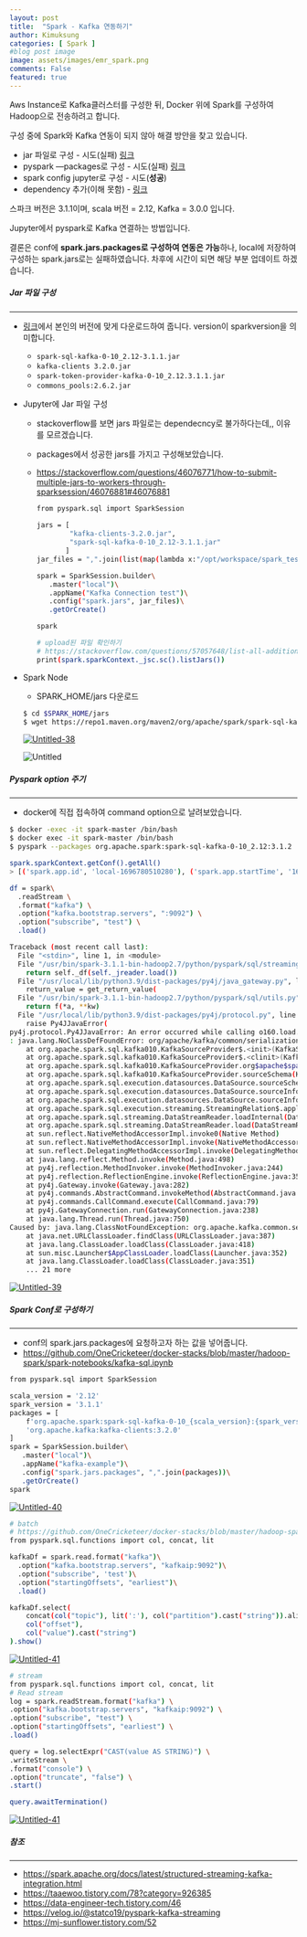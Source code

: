 ```yaml
---
layout: post
title:  "Spark - Kafka 연동하기"
author: Kimuksung
categories: [ Spark ]
#blog post image
image: assets/images/emr_spark.png
comments: False
featured: true
---
```


Aws Instance로 Kafka클러스터를 구성한 뒤, Docker 위에 Spark를 구성하여 Hadoop으로 전송하려고 합니다.

구성 중에 Spark와 Kafka 연동이 되지 않아 해결 방안을 찾고 있습니다.

- jar 파일로 구성 - 시도(실패) [링크](https://mvnrepository.com/artifact/org.apache.spark/spark-sql-kafka-0-10_2.12/3.1.1)
- pyspark —packages로 구성 - 시도(실패) [링크](https://saturncloud.io/blog/troubleshooting-pysparksqlutilsanalysisexception-failed-to-find-data-source-kafka/)
- spark config jupyter로 구성 - 시도(**성공**)
- dependency 추가(이해 못함) - [링크](https://stackoverflow.com/questions/48011941/why-does-formatkafka-fail-with-failed-to-find-data-source-kafka-even-wi)

스파크 버전은 3.1.1이며, scala 버전 = 2.12, Kafka = 3.0.0 입니다.

Jupyter에서 pyspark로 Kafka 연결하는 방법입니다.

결론은 conf에 **spark.jars.packages로 구성하여 연동은 가능**하나, local에 저장하여 구성하는 spark.jars로는 실패하였습니다. 차후에 시간이 되면 해당 부분 업데이트 하겠습니다.

##### Jar 파일 구성
---
- [링크](https://mvnrepository.com/artifact/org.apache.spark/spark-sql-kafka-0-10_2.12/3.1.1)에서 본인의 버전에 맞게 다운로드하여 줍니다. version이 sparkversion을 의미합니다.
    - `spark-sql-kafka-0-10_2.12-3.1.1.jar`
    - `kafka-clients 3.2.0.jar`
    - `spark-token-provider-kafka-0-10_2.12.3.1.1.jar`
    - `commons_pools:2.6.2.jar`
- Jupyter에 Jar 파일 구성
    - stackoverflow를 보면 jars 파일로는 dependecncy로 불가하다는데,, 이유를 모르겠습니다.
    - packages에서 성공한 jars를 가지고 구성해보았습니다.
    - https://stackoverflow.com/questions/46076771/how-to-submit-multiple-jars-to-workers-through-sparksession/46076881#46076881
        
        ```bash
        from pyspark.sql import SparkSession
            
        jars = [
                "kafka-clients-3.2.0.jar", 
                "spark-sql-kafka-0-10_2.12-3.1.1.jar"
               ]
        jar_files = ",".join(list(map(lambda x:"/opt/workspace/spark_test/jars/kafka/"+x, jars)))
        
        spark = SparkSession.builder\
           .master("local")\
           .appName("Kafka Connection test")\
           .config("spark.jars", jar_files)\
           .getOrCreate()
        
        spark
        ```
        
        ```bash
        # upload된 파일 확인하기
        # https://stackoverflow.com/questions/57057648/list-all-additional-jars-loaded-in-pyspark
        print(spark.sparkContext._jsc.sc().listJars())
        ```
        
- Spark Node
    - SPARK_HOME/jars 다운로드
    
    ```bash
    $ cd $SPARK_HOME/jars
    $ wget https://repo1.maven.org/maven2/org/apache/spark/spark-sql-kafka-0-10_2.12/3.1.1/spark-sql-kafka-0-10_2.12-3.1.1.jar
    ```
    
    <a href="https://ibb.co/X7JWhMJ"><img src="https://i.ibb.co/gSgr5hg/Untitled-38.png" alt="Untitled-38" border="0"></a>
    
    ![Untitled](https://prod-files-secure.s3.us-west-2.amazonaws.com/841a625d-aa66-4b40-81fe-31e8b5793fa0/85819fa9-069b-413a-9f04-8d3d112f8dbd/Untitled.png)
    

##### Pyspark option 주기
---
- docker에 직접 접속하여 command option으로 날려보았습니다.

```bash
$ docker -exec -it spark-master /bin/bash
$ docker exec -it spark-master /bin/bash
$ pyspark --packages org.apache.spark:spark-sql-kafka-0-10_2.12:3.1.2

spark.sparkContext.getConf().getAll()
> [('spark.app.id', 'local-1696780510280'), ('spark.app.startTime', '1696780509674'), ('spark.submit.pyFiles', '/root/.ivy2/jars/org.apache.spark_spark-sql-kafka-0-10_2.12-3.1.2.jar,/root/.ivy2/jars/org.apache.spark_spark-token-provider-kafka-0-10_2.12-3.1.2.jar,/root/.ivy2/jars/org.apache.kafka_kafka-clients-2.6.0.jar,/root/.ivy2/jars/org.apache.commons_commons-pool2-2.6.2.jar,/root/.ivy2/jars/org.spark-project.spark_unused-1.0.0.jar,/root/.ivy2/jars/com.github.luben_zstd-jni-1.4.8-1.jar,/root/.ivy2/jars/org.lz4_lz4-java-1.7.1.jar,/root/.ivy2/jars/org.xerial.snappy_snappy-java-1.1.8.2.jar,/root/.ivy2/jars/org.slf4j_slf4j-api-1.7.30.jar'), ('spark.app.initial.file.urls', 'file:///root/.ivy2/jars/com.github.luben_zstd-jni-1.4.8-1.jar,file:///root/.ivy2/jars/org.apache.commons_commons-pool2-2.6.2.jar,file:///root/.ivy2/jars/org.apache.kafka_kafka-clients-2.6.0.jar,file:///root/.ivy2/jars/org.spark-project.spark_unused-1.0.0.jar,file:///root/.ivy2/jars/org.lz4_lz4-java-1.7.1.jar,file:///root/.ivy2/jars/org.slf4j_slf4j-api-1.7.30.jar,file:///root/.ivy2/jars/org.xerial.snappy_snappy-java-1.1.8.2.jar,file:///root/.ivy2/jars/org.apache.spark_spark-token-provider-kafka-0-10_2.12-3.1.2.jar,file:///root/.ivy2/jars/org.apache.spark_spark-sql-kafka-0-10_2.12-3.1.2.jar'), ('spark.sql.warehouse.dir', 'file:/usr/bin/spark-3.1.1-bin-hadoop2.7/spark-warehouse'), ('spark.jars', 'file:///root/.ivy2/jars/org.apache.spark_spark-sql-kafka-0-10_2.12-3.1.2.jar,file:///root/.ivy2/jars/org.apache.spark_spark-token-provider-kafka-0-10_2.12-3.1.2.jar,file:///root/.ivy2/jars/org.apache.kafka_kafka-clients-2.6.0.jar,file:///root/.ivy2/jars/org.apache.commons_commons-pool2-2.6.2.jar,file:///root/.ivy2/jars/org.spark-project.spark_unused-1.0.0.jar,file:///root/.ivy2/jars/com.github.luben_zstd-jni-1.4.8-1.jar,file:///root/.ivy2/jars/org.lz4_lz4-java-1.7.1.jar,file:///root/.ivy2/jars/org.xerial.snappy_snappy-java-1.1.8.2.jar,file:///root/.ivy2/jars/org.slf4j_slf4j-api-1.7.30.jar'), ('spark.driver.port', '41769'), ('spark.executor.id', 'driver'), ('spark.app.name', 'PySparkShell'), ('spark.app.initial.jar.urls', 'spark://8949e9a73a84:41769/jars/org.lz4_lz4-java-1.7.1.jar,spark://8949e9a73a84:41769/jars/org.apache.spark_spark-token-provider-kafka-0-10_2.12-3.1.2.jar,spark://8949e9a73a84:41769/jars/org.apache.spark_spark-sql-kafka-0-10_2.12-3.1.2.jar,spark://8949e9a73a84:41769/jars/org.apache.kafka_kafka-clients-2.6.0.jar,spark://8949e9a73a84:41769/jars/org.spark-project.spark_unused-1.0.0.jar,spark://8949e9a73a84:41769/jars/org.apache.commons_commons-pool2-2.6.2.jar,spark://8949e9a73a84:41769/jars/com.github.luben_zstd-jni-1.4.8-1.jar,spark://8949e9a73a84:41769/jars/org.slf4j_slf4j-api-1.7.30.jar,spark://8949e9a73a84:41769/jars/org.xerial.snappy_snappy-java-1.1.8.2.jar'), ('spark.sql.catalogImplementation', 'hive'), ('spark.rdd.compress', 'True'), ('spark.files', 'file:///root/.ivy2/jars/org.apache.spark_spark-sql-kafka-0-10_2.12-3.1.2.jar,file:///root/.ivy2/jars/org.apache.spark_spark-token-provider-kafka-0-10_2.12-3.1.2.jar,file:///root/.ivy2/jars/org.apache.kafka_kafka-clients-2.6.0.jar,file:///root/.ivy2/jars/org.apache.commons_commons-pool2-2.6.2.jar,file:///root/.ivy2/jars/org.spark-project.spark_unused-1.0.0.jar,file:///root/.ivy2/jars/com.github.luben_zstd-jni-1.4.8-1.jar,file:///root/.ivy2/jars/org.lz4_lz4-java-1.7.1.jar,file:///root/.ivy2/jars/org.xerial.snappy_snappy-java-1.1.8.2.jar,file:///root/.ivy2/jars/org.slf4j_slf4j-api-1.7.30.jar'), ('spark.serializer.objectStreamReset', '100'), ('spark.master', 'local[*]'), ('spark.repl.local.jars', 'file:///root/.ivy2/jars/org.apache.spark_spark-sql-kafka-0-10_2.12-3.1.2.jar,file:///root/.ivy2/jars/org.apache.spark_spark-token-provider-kafka-0-10_2.12-3.1.2.jar,file:///root/.ivy2/jars/org.apache.kafka_kafka-clients-2.6.0.jar,file:///root/.ivy2/jars/org.apache.commons_commons-pool2-2.6.2.jar,file:///root/.ivy2/jars/org.spark-project.spark_unused-1.0.0.jar,file:///root/.ivy2/jars/com.github.luben_zstd-jni-1.4.8-1.jar,file:///root/.ivy2/jars/org.lz4_lz4-java-1.7.1.jar,file:///root/.ivy2/jars/org.xerial.snappy_snappy-java-1.1.8.2.jar,file:///root/.ivy2/jars/org.slf4j_slf4j-api-1.7.30.jar'), ('spark.submit.deployMode', 'client'), ('spark.driver.host', '8949e9a73a84'), ('spark.ui.showConsoleProgress', 'true')]

df = spark\
  .readStream \
  .format("kafka") \
  .option("kafka.bootstrap.servers", ":9092") \
  .option("subscribe", "test") \
  .load()

Traceback (most recent call last):
  File "<stdin>", line 1, in <module>
  File "/usr/bin/spark-3.1.1-bin-hadoop2.7/python/pyspark/sql/streaming.py", line 482, in load
    return self._df(self._jreader.load())
  File "/usr/local/lib/python3.9/dist-packages/py4j/java_gateway.py", line 1322, in __call__
    return_value = get_return_value(
  File "/usr/bin/spark-3.1.1-bin-hadoop2.7/python/pyspark/sql/utils.py", line 111, in deco
    return f(*a, **kw)
  File "/usr/local/lib/python3.9/dist-packages/py4j/protocol.py", line 326, in get_return_value
    raise Py4JJavaError(
py4j.protocol.Py4JJavaError: An error occurred while calling o160.load.
: java.lang.NoClassDefFoundError: org/apache/kafka/common/serialization/ByteArraySerializer
	at org.apache.spark.sql.kafka010.KafkaSourceProvider$.<init>(KafkaSourceProvider.scala:557)
	at org.apache.spark.sql.kafka010.KafkaSourceProvider$.<clinit>(KafkaSourceProvider.scala)
	at org.apache.spark.sql.kafka010.KafkaSourceProvider.org$apache$spark$sql$kafka010$KafkaSourceProvider$$validateStreamOptions(KafkaSourceProvider.scala:326)
	at org.apache.spark.sql.kafka010.KafkaSourceProvider.sourceSchema(KafkaSourceProvider.scala:71)
	at org.apache.spark.sql.execution.datasources.DataSource.sourceSchema(DataSource.scala:235)
	at org.apache.spark.sql.execution.datasources.DataSource.sourceInfo$lzycompute(DataSource.scala:116)
	at org.apache.spark.sql.execution.datasources.DataSource.sourceInfo(DataSource.scala:116)
	at org.apache.spark.sql.execution.streaming.StreamingRelation$.apply(StreamingRelation.scala:33)
	at org.apache.spark.sql.streaming.DataStreamReader.loadInternal(DataStreamReader.scala:220)
	at org.apache.spark.sql.streaming.DataStreamReader.load(DataStreamReader.scala:195)
	at sun.reflect.NativeMethodAccessorImpl.invoke0(Native Method)
	at sun.reflect.NativeMethodAccessorImpl.invoke(NativeMethodAccessorImpl.java:62)
	at sun.reflect.DelegatingMethodAccessorImpl.invoke(DelegatingMethodAccessorImpl.java:43)
	at java.lang.reflect.Method.invoke(Method.java:498)
	at py4j.reflection.MethodInvoker.invoke(MethodInvoker.java:244)
	at py4j.reflection.ReflectionEngine.invoke(ReflectionEngine.java:357)
	at py4j.Gateway.invoke(Gateway.java:282)
	at py4j.commands.AbstractCommand.invokeMethod(AbstractCommand.java:132)
	at py4j.commands.CallCommand.execute(CallCommand.java:79)
	at py4j.GatewayConnection.run(GatewayConnection.java:238)
	at java.lang.Thread.run(Thread.java:750)
Caused by: java.lang.ClassNotFoundException: org.apache.kafka.common.serialization.ByteArraySerializer
	at java.net.URLClassLoader.findClass(URLClassLoader.java:387)
	at java.lang.ClassLoader.loadClass(ClassLoader.java:418)
	at sun.misc.Launcher$AppClassLoader.loadClass(Launcher.java:352)
	at java.lang.ClassLoader.loadClass(ClassLoader.java:351)
	... 21 more
```

<a href="https://ibb.co/KGn9fcj"><img src="https://i.ibb.co/yR28Zmn/Untitled-39.png" alt="Untitled-39" border="0"></a>

##### Spark Conf로 구성하기
---

- conf의 spark.jars.packages에 요청하고자 하는 값을 넣어줍니다.
- https://github.com/OneCricketeer/docker-stacks/blob/master/hadoop-spark/spark-notebooks/kafka-sql.ipynb

```bash
from pyspark.sql import SparkSession

scala_version = '2.12' 
spark_version = '3.1.1'
packages = [
    f'org.apache.spark:spark-sql-kafka-0-10_{scala_version}:{spark_version}',
    'org.apache.kafka:kafka-clients:3.2.0'
]
spark = SparkSession.builder\
   .master("local")\
   .appName("kafka-example")\
   .config("spark.jars.packages", ",".join(packages))\
   .getOrCreate()
spark
```

<a href="https://ibb.co/B3QqCr3"><img src="https://i.ibb.co/XLKSC3L/Untitled-40.png" alt="Untitled-40" border="0"></a>


```bash
# batch
# https://github.com/OneCricketeer/docker-stacks/blob/master/hadoop-spark/spark-notebooks/kafka-sql.ipynb
from pyspark.sql.functions import col, concat, lit

kafkaDf = spark.read.format("kafka")\
  .option("kafka.bootstrap.servers", "kafkaip:9092")\
  .option("subscribe", 'test')\
  .option("startingOffsets", "earliest")\
  .load()

kafkaDf.select(
    concat(col("topic"), lit(':'), col("partition").cast("string")).alias("topic_partition"),
    col("offset"),
    col("value").cast("string")
).show()
```

<a href="https://ibb.co/Rb4kTLc"><img src="https://i.ibb.co/NCnd2wK/Untitled-41.png" alt="Untitled-41" border="0"></a>


```bash
# stream
from pyspark.sql.functions import col, concat, lit
# Read stream
log = spark.readStream.format("kafka") \
.option("kafka.bootstrap.servers", "kafkaip:9092") \
.option("subscribe", "test") \
.option("startingOffsets", "earliest") \
.load()

query = log.selectExpr("CAST(value AS STRING)") \
.writeStream \
.format("console") \
.option("truncate", "false") \
.start()

query.awaitTermination()
```

<a href="https://ibb.co/Rb4kTLc"><img src="https://i.ibb.co/NCnd2wK/Untitled-41.png" alt="Untitled-41" border="0"></a>


##### 참조
---
- https://spark.apache.org/docs/latest/structured-streaming-kafka-integration.html
- https://taaewoo.tistory.com/78?category=926385
- https://data-engineer-tech.tistory.com/46
- https://velog.io/@statco19/pyspark-kafka-streaming
- https://mj-sunflower.tistory.com/52